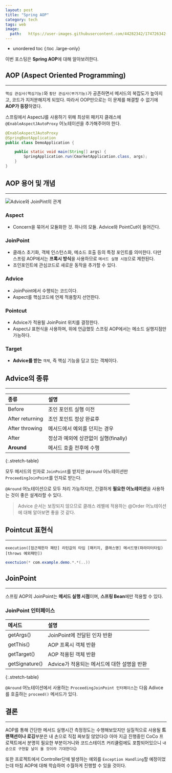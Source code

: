 ```yaml
---
layout: post
title: "Spring AOP"
category: tech
tags: web
image:
  path:   https://user-images.githubusercontent.com/44282342/174726342-1dd83191-8f51-42cc-8c1a-76df9f3c1be2.png
---
```


* unordered toc
{:toc .large-only}

이번 포스팅은 **Spring AOP**에 대해 알아보려한다.

## AOP (Aspect Oriented Programming)
***

`핵심 관심사(핵심기능)`와 `횡단 관심사(부가기능)`가 공존하면서 메서드의 복잡도가 높아지고, 코드가 지저분해지게 되었다. 따라서 OOP만으로는 이 문제를 해결할 수 없기에 **AOP가 등장**하였다.

스프링에서 AspectJ를 사용하기 위해 최상위 패키지 클래스에 `@EnableAspectJAutoProxy` 어노테이션을 추가해주어야 한다.

```java
@EnableAspectJAutoProxy
@SpringBootApplication
public class DemoApplication {

	public static void main(String[] args) {
		SpringApplication.run(CmarketApplication.class, args);
	}
}
```

## AOP 용어 및 개념
***

![Advice와 JoinPint의 관계](https://www.notion.so/image/https%3A%2F%2Fs3-us-west-2.amazonaws.com%2Fsecure.notion-static.com%2Faa82f0ab-a955-40e4-a15a-4d77661833c2%2FUntitled.png?table=block&id=0a3c2d8f-bd8e-46cd-8d8d-00936442fbd3&spaceId=f6562176-b9b7-40a3-8387-ce49c6f98fe8&width=2000&userId=7ff29728-065b-4cd4-bf01-375a94766527&cache=v2)

### Aspect

* Concern을 묶어서 모듈화한 것. 하나의 모듈. Advice와 PointCut이 들어간다.

### JoinPoint

* 클래스 초기화, 객체 인스턴스화, 메소드 호출 등의 특정 포인트를 의미한다. 다만 스프링 AOP에서는 **프록시 방식**을 사용하므로 `메서드 실행 시점`으로 제한된다.
* 조인포인트에 관심코드로 새로운 동작을 추가할 수 있다.

### Advice

* JoinPoint에서 수행되는 코드이다.
* Aspect를 핵심코드에 언제 적용할지 선언한다.

### Pointcut

* Advice가 적용될 JoinPoint 위치를 결정한다.
* AspectJ 표현식을 사용하며, 위에 언급했듯 스프링 AOP에서는 메소드 실행지점만 가능하다.

### Target

* **Advice를 받는** `객체`, 즉 핵심 기능을 담고 있는 객체이다.

## Advice의 종류
***

|종류|설명|
|:--|:--|
|Before|조인 포인트 실행 이전|
|After returning|조인 포인트 정상 완료후|
|After throwing|메서드에서 예외를 던지는 경우|
|After|정상과 예외에 상관없이 실행(finally)|
|**Around**|메서드 호출 전후에 수행|
{:.stretch-table}

모두 메서드의 인자로 `JoinPoint`를 받지만 `@Around` 어노테이션만 `ProceedingJoinPoint`를 인자로 받는다.

`@Around` 어노테이션으로 모두 처리 가능하지만, 간결하게 **필요한 어노테이션**을 사용하는 것이 좋은 설계라할 수 있다.

> Advice 순서는 보장되지 않으므로 클래스 레벨에 적용하는 @Order 어노테이션에 대해 알아보면 좋을 것 같다.

## Pointcut 표현식
***

`execution([접근제한자 패턴] 리턴값의 타입 [패키지, 클래스명] 메서드명(파라미터타입) [throws 예외패턴])`

```java
exectuion(* com.example.demo.*.*(..))
```

## JoinPoint
***

스프링 AOP의 JoinPoint는 **메서드 실행 시점**이며, **스프링 Bean**에만 적용할 수 있다.

### JoinPoint 인터페이스

|메서드|설명|
|:--|:--|
|getArgs()|JoinPoint에 전달된 인자 반환|
|getThis()|AOP 프록시 객체 반환|
|getTarget()|AOP 적용된 객체 반환|
|getSignature()|Advice가 적용되는 메서드에 대한 설명을 반환|
{:.stretch-table}

`@Around` 어노테이션에서 사용하는 `ProceedingJoinPoint 인터페이스`는 다음 Adivce를 호출하는 `proceed()` 메서드가 있다.

## 결론
***

AOP를 통해 간단한 메서드 실행시간 측정정도는 수행해보았지만 실질적으로 사용될 **트랜잭션이나 로깅**부분은 내 손으로 직접 짜보질 않았다😥 아마 지금 진행중인 CoCo 프로젝트에서 분명히 필요한 부분이거니와 코드스테이츠 커리큘럼에도 포함되어있으니 `내 손으로 구현할 날이 올 것이라 기대한다😉`

또한 프로젝트에서 Controller단에 발생하는 예외를 `Exception Handling`할 예정이었는데 마침 AOP에 대해 학습하여 수월하게 진행할 수 있을 것이다.